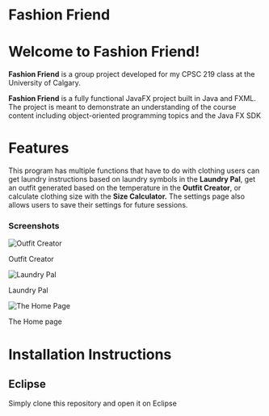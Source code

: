 # Fashion Friend

# Welcome to Fashion Friend!

**Fashion Friend** is a group project developed for my CPSC 219 class at the University of Calgary. 

********************Fashion Friend******************** is a fully functional JavaFX project built in Java and FXML. The project is meant to demonstrate an understanding of the course content including object-oriented programming topics and the Java FX SDK

# Features

This program has multiple functions that have to do with clothing users can get laundry instructions based on laundry symbols in the **Laundry Pal**, get an outfit generated based on the temperature in the **Outfit Creator**, or calculate clothing size with the **Size Calculator.** The settings page also allows users to save their settings for future sessions.

### Screenshots

![Outfit Creator](https://user-images.githubusercontent.com/51966182/210205138-257a8380-c973-48f7-bc64-a90c668dbe41.png)


Outfit Creator

![Laundry Pal](https://user-images.githubusercontent.com/51966182/210205078-fa4fd876-00b6-4a83-8b2f-447f05cc2adb.png)


Laundry Pal

![The Home Page](https://user-images.githubusercontent.com/51966182/210205103-924c722b-714c-46dd-a76a-467bc8d0f32c.png)


The Home page

# Installation Instructions

## Eclipse

Simply clone this repository and open it on Eclipse
